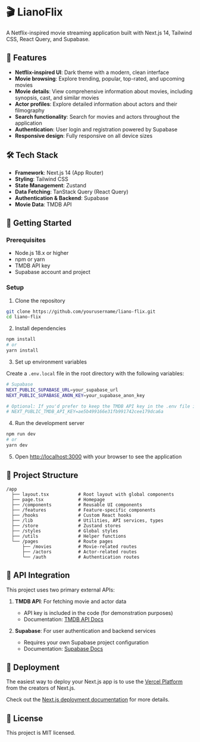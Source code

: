 # 🎬 LianoFlix

A Netflix-inspired movie streaming application built with Next.js 14, Tailwind CSS, React Query, and Supabase.

## 🚀 Features

- **Netflix-inspired UI**: Dark theme with a modern, clean interface
- **Movie browsing**: Explore trending, popular, top-rated, and upcoming movies
- **Movie details**: View comprehensive information about movies, including synopsis, cast, and similar movies
- **Actor profiles**: Explore detailed information about actors and their filmography
- **Search functionality**: Search for movies and actors throughout the application
- **Authentication**: User login and registration powered by Supabase
- **Responsive design**: Fully responsive on all device sizes

## 🛠️ Tech Stack

- **Framework**: Next.js 14 (App Router)
- **Styling**: Tailwind CSS
- **State Management**: Zustand
- **Data Fetching**: TanStack Query (React Query)
- **Authentication & Backend**: Supabase
- **Movie Data**: TMDB API

## 🔧 Getting Started

### Prerequisites

- Node.js 18.x or higher
- npm or yarn
- TMDB API key
- Supabase account and project

### Setup

1. Clone the repository

```bash
git clone https://github.com/yourusername/liano-flix.git
cd liano-flix
```

2. Install dependencies

```bash
npm install
# or
yarn install
```

3. Set up environment variables

Create a `.env.local` file in the root directory with the following variables:

```bash
# Supabase
NEXT_PUBLIC_SUPABASE_URL=your_supabase_url
NEXT_PUBLIC_SUPABASE_ANON_KEY=your_supabase_anon_key

# Optional: If you'd prefer to keep the TMDB API key in the .env file instead of the code
# NEXT_PUBLIC_TMDB_API_KEY=ae5b499166e31fb991742cee179dca6a
```

4. Run the development server

```bash
npm run dev
# or
yarn dev
```

5. Open [http://localhost:3000](http://localhost:3000) with your browser to see the application

## 📝 Project Structure

```
/app
  ├── layout.tsx           # Root layout with global components
  ├── page.tsx             # Homepage
  ├── /components          # Reusable UI components
  ├── /features            # Feature-specific components
  ├── /hooks               # Custom React hooks
  ├── /lib                 # Utilities, API services, types
  ├── /store               # Zustand stores
  ├── /styles              # Global styles
  ├── /utils               # Helper functions
  └── /pages               # Route pages
      ├── /movies          # Movie-related routes
      ├── /actors          # Actor-related routes
      └── /auth            # Authentication routes
```

## 🔄 API Integration

This project uses two primary external APIs:

1. **TMDB API**: For fetching movie and actor data
   - API key is included in the code (for demonstration purposes)
   - Documentation: [TMDB API Docs](https://developers.themoviedb.org/3)

2. **Supabase**: For user authentication and backend services
   - Requires your own Supabase project configuration
   - Documentation: [Supabase Docs](https://supabase.io/docs)

## 🚀 Deployment

The easiest way to deploy your Next.js app is to use the [Vercel Platform](https://vercel.com/new) from the creators of Next.js.

Check out the [Next.js deployment documentation](https://nextjs.org/docs/app/building-your-application/deploying) for more details.

## 📜 License

This project is MIT licensed.
